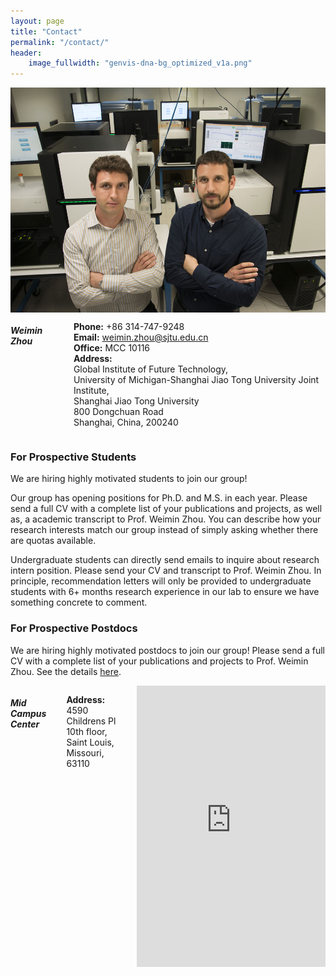 ```yaml
---
layout: page
title: "Contact"
permalink: "/contact/"
header:
    image_fullwidth: "genvis-dna-bg_optimized_v1a.png"
---
```


<div class="row">
    <div class="small-12 small-centered columns">
        <img src="/assets/img/MalachiAndObi.jpg">
    </div>
</div>

<div class="row">
    <div class="small-12 small-centered columns">
    <h5>Weimin Zhou</h5>
    <p>
      <b>Phone:</b> +86 314-747-9248<br>
      <b>Email:</b> <a href="mailto:weimin.zhou@sjtu.edu.cn">weimin.zhou@sjtu.edu.cn</a><br>
      <b>Office:</b> MCC 10116<br>
      <b>Address:</b><br>Global Institute of Future Technology,<br>University of Michigan-Shanghai Jiao Tong University Joint Institute,<br>Shanghai Jiao Tong University<br>800 Dongchuan Road<br>Shanghai, China, 200240
    </p>
    </div>
</div>

### For Prospective Students

We are hiring highly motivated students to join our group! 

Our group has opening positions for Ph.D. and M.S. in each year. Please send a full CV with a complete list of your publications and projects, as well as, a academic transcript to Prof. Weimin Zhou. You can describe how your research interests match our group instead of simply asking whether there are quotas available.

Undergraduate students can directly send emails to inquire about research intern position. Please send your CV and transcript to Prof. Weimin Zhou. In principle, recommendation letters will only be provided to undergraduate students with 6+ months research experience in our lab to ensure we have something concrete to comment.


### For Prospective Postdocs

We are hiring highly motivated postdocs to join our group! Please send a full CV with a complete list of your publications and projects to Prof. Weimin Zhou. See the details [here](https://postd.sjtu.edu.cn/info/1086/2408.htm).


<div class="row">
    <div class="small-12 small-centered columns">
        <h5>Mid Campus Center</h5>
        <p>
          <b>Address:</b><br> 4590 Childrens Pl<br>
          10th floor,<br>
          Saint Louis, Missouri, 63110<br>
        </p>
        <iframe src="https://www.google.com/maps/embed?pb=!1m18!1m12!1m3!1d3116.5504069161216!2d-90.2618255!3d38.6362228!2m3!1f0!2f0!3f0!3m2!1i1024!2i768!4f13.1!3m3!1m2!1s0x87d8b4df564ad7d1%3A0xddebd7786d830554!2sMid%20Campus%20Center!5e0!3m2!1sen!2sus!4v1660673700634!5m2!1sen!2sus" width="600" height="450" style="border:0;" allowfullscreen="" loading="lazy" referrerpolicy="no-referrer-when-downgrade"></iframe>
    </div>
</div>
